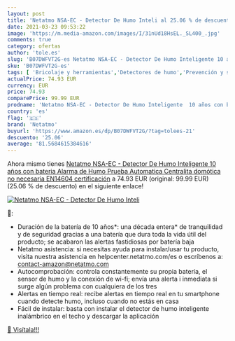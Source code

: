 ```yaml
---
layout: post
title: 'Netatmo NSA-EC - Detector De Humo Inteli al 25.06 % de descuento'
date: 2021-03-23 09:53:22
image: 'https://m.media-amazon.com/images/I/31nUd18HsEL._SL400_.jpg'
comments: true
category: ofertas
author: 'tole.es'
slug: 'B07DWFVT2G-es Netatmo NSA-EC - Detector De Humo Inteligente 10 años con...'
sku: 'B07DWFVT2G-es'
tags: [ 'Bricolaje y herramientas','Detectores de humo','Prevención y seguridad','Protección contra incendios','domótica','netatmo', ]
actualPrice: 74.93 EUR
currency: EUR
price: 74.93
comparePrice: 99.99 EUR
prodname: 'Netatmo NSA-EC - Detector De Humo Inteligente  10 años con bateria  Alarma de Humo  Prueba Automatica  Centralita domótica no necesaria  EN14604 certificación'
country: 'es'
flag: '🇪🇸'
brand: 'Netatmo'
buyurl: 'https://www.amazon.es/dp/B07DWFVT2G/?tag=tolees-21'
descuento: '25.06'
average: '81.5684615384616'
---
```


Ahora mismo tienes [Netatmo NSA-EC - Detector De Humo Inteligente  10 años con bateria  Alarma de Humo  Prueba Automatica  Centralita domótica no necesaria  EN14604 certificación](https://www.amazon.es/dp/B07DWFVT2G/?tag=tolees-21) a 74.93 EUR (original: 99.99 EUR) (25.06 %  de descuento) en el siguiente enlace!

[![Netatmo NSA-EC - Detector De Humo Inteli](https://m.media-amazon.com/images/I/31nUd18HsEL._SL400_.jpg)](https://www.amazon.es/dp/B07DWFVT2G/?tag=tolees-21)

🔎:

- Duración de la batería de 10 años*: una década entera* de tranquilidad y de seguridad gracias a una batería que dura toda la vida útil del producto; se acabaron las alertas fastidiosas por batería baja
- Netatmo asistencia: si necesitas ayuda para instalar/usar tu producto, visita nuestra asistencia en helpcenter.netatmo.com/es o escríbenos a: contact-amazon@netatmo.com
- Autocomprobación: controla constantemente su propia batería, el sensor de humo y la conexión de wi-fi; envía una alerta i inmediata si surge algún problema con cualquiera de los tres
- Alertas en tiempo real: recibe alertas en tiempo real en tu smartphone cuando detecte humo, incluso cuando no estás en casa
- Fácil de instalar: basta con instalar el detector de humo inteligente inalámbrico en el techo y descargar la aplicación

[🛒 Visítala!!!](https://www.amazon.es/dp/B07DWFVT2G/?tag=tolees-21)
